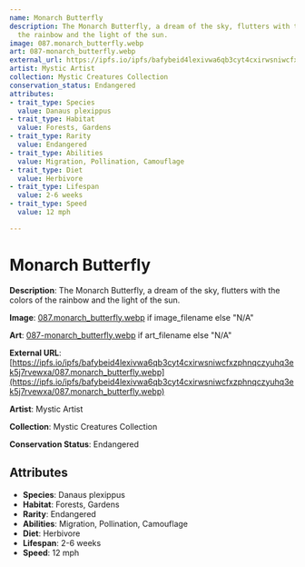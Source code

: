 ```yaml
---
name: Monarch Butterfly
description: The Monarch Butterfly, a dream of the sky, flutters with the colors of
  the rainbow and the light of the sun.
image: 087.monarch_butterfly.webp
art: 087-monarch_butterfly.webp
external_url: https://ipfs.io/ipfs/bafybeid4lexivwa6qb3cyt4cxirwsniwcfxzphnqczyuhq3ek5j7rvewxa/087.monarch_butterfly.webp
artist: Mystic Artist
collection: Mystic Creatures Collection
conservation_status: Endangered
attributes:
- trait_type: Species
  value: Danaus plexippus
- trait_type: Habitat
  value: Forests, Gardens
- trait_type: Rarity
  value: Endangered
- trait_type: Abilities
  value: Migration, Pollination, Camouflage
- trait_type: Diet
  value: Herbivore
- trait_type: Lifespan
  value: 2-6 weeks
- trait_type: Speed
  value: 12 mph

---
```


# Monarch Butterfly

**Description**: The Monarch Butterfly, a dream of the sky, flutters with the colors of the rainbow and the light of the sun.

**Image**: [087.monarch_butterfly.webp](./087.monarch_butterfly.webp) if image_filename else "N/A"

**Art**: [087-monarch_butterfly.webp](./087-monarch_butterfly.webp) if art_filename else "N/A"

**External URL**: [https://ipfs.io/ipfs/bafybeid4lexivwa6qb3cyt4cxirwsniwcfxzphnqczyuhq3ek5j7rvewxa/087.monarch_butterfly.webp](https://ipfs.io/ipfs/bafybeid4lexivwa6qb3cyt4cxirwsniwcfxzphnqczyuhq3ek5j7rvewxa/087.monarch_butterfly.webp)

**Artist**: Mystic Artist

**Collection**: Mystic Creatures Collection

**Conservation Status**: Endangered

## Attributes
- **Species**: Danaus plexippus
- **Habitat**: Forests, Gardens
- **Rarity**: Endangered
- **Abilities**: Migration, Pollination, Camouflage
- **Diet**: Herbivore
- **Lifespan**: 2-6 weeks
- **Speed**: 12 mph
